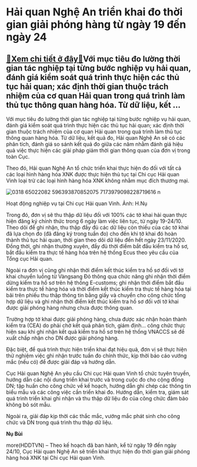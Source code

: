 Hải quan Nghệ An triển khai đo thời gian giải phóng hàng từ ngày 19 đến ngày 24
===============================================================================

[:gift:Xem chi tiết ở đây:gift:](https://hddtvn.com/hai-quan-nghe-an-trien-khai-do-thoi-gian-giai-phong-hang-tu-ngay-19-den-ngay-24/)Với mục tiêu đo lường thời gian tác nghiệp tại từng bước nghiệp vụ hải quan, đánh giá kiểm soát quá trình thực hiện các thủ tục hải quan; xác định thời gian thuộc trách nhiệm của cơ quan Hải quan trong quá trình làm thủ tục thông quan hàng hóa. Từ dữ liệu, kết …
----------------------------------------------------------------------------------------------------------------------------------------------------------------------------------------------------------------------------------------------------------------------


Với mục tiêu đo lường thời gian tác nghiệp tại từng bước nghiệp vụ hải quan, đánh giá kiểm soát quá trình thực hiện các thủ tục hải quan; xác định thời gian thuộc trách nhiệm của cơ quan Hải quan trong quá trình làm thủ tục thông quan hàng hóa. Từ dữ liệu, kết quả đo, Hải quan Nghệ An sẽ có các phân tích, đánh giá so sánh kết quả đo giữa các năm nhằm đánh giá hiệu quả việc thực hiện các giải pháp giảm thời gian thông quan của đơn vị trong toàn Cục.


Theo đó, Hải quan Nghệ An tổ chức triển khai thực hiện đo đối với tất cả các loại hình hàng hóa XNK được thực hiện thủ tục tại Chi cục Hải quan Vinh loại trừ các loại hình hàng hóa XNK không nhằm mục đích thương mại.





![0318 65022082 596393870852075 7173979098228719616 n](https://haiquanonline.com.vn/stores/news_dataimages/nubt/072019/05/10/in_article/0318_65022082_596393870852075_7173979098228719616_n.jpg?rt=20201005092804 "Hoạt động nghiệp vụ tại Chi cục Hải quan Vinh. Ảnh: H.Nụ")


Hoạt động nghiệp vụ tại Chi cục Hải quan Vinh. Ảnh: H.Nụ



Trong đó, đơn vị sẽ thu thập dữ liệu đối với 100% các tờ khai hải quan thực hiện đăng ký chính thức trong 6 ngày làm việc liên tục, từ ngày 19-24/10. Theo dõi để ghi nhận, thu thập đầy đủ các dữ liệu còn thiếu của các tờ khai đã lựa chọn đo (đã đăng ký trong tuần đo) cho đến khi tờ khai đó hoàn thành thủ tục hải quan, thời gian theo dõi dữ liệu đến hết ngày 23/11/2020. Đồng thời, ghi nhận thường xuyên, đầy đủ thời điểm bắt đầu kiểm tra hồ sơ, bắt đầu kiểm tra thực tế hàng hóa trên hệ thống Ecus theo yêu cầu của Tổng cục Hải quan.


Ngoài ra đơn vị cũng ghi nhận thời điểm kết thúc kiểm tra hồ sơ đối với tờ khai chuyển luồng từ Vàngsang Đỏ thông qua chức năng ghi nhận thời điểm dừng kiểm tra hồ sơ trên hệ thống E-customs; ghi nhận thời điểm bắt đầu kiểm tra thực tề hàng hóa và thời điểm kết thúc kiểm tra thực tế hàng hóa tại bãi trên phiếu thu thập thông tin bằng giấy và chuyển cho công chức tổng hợp dữ liệu và ghi nhận thời điểm kết thúc kiểm tra hồ sơ đối với tờ khai được giải phóng hàng nhưng chưa được thông quan.


Trường hợp tờ khai được giải phóng hàng, chưa được xác nhận hoàn thành kiểm tra (CEA) do phải chờ kết quả phân tích, giám định… công chức thực hiện sau khi ghi nhận kết quả kiểm tra hồ sơ trên hệ thống VNACCS sẽ đề xuất chấp nhận cho DN được giải phóng hàng.


Đặc biệt, để quá trình thực hiện triển khai đạt hiệu quả, đơn vị sẽ thực hiện thử nghiệm việc ghi nhận trước tuần đo chính thức, kịp thời báo cáo vướng mắc (nếu có) để được giải đáp và hướng dẫn.


Cục Hải quan Nghệ An yêu cầu Chi cục Hải quan Vinh tổ chức tuyên truyền, hướng dẫn các nội dung triển khai trước và trong cuộc đo cho cộng đồng DN; tập huấn cho công chức về kế hoạch, hướng dẫn ghi chép các thông tin biểu mẫu và các công việc cần triển khai đo. Hướng dẫn, kiểm tra, giám sát quá trình triển khai ghi nhận và thu thập dữ liệu đo của công chức đảm bảo không bỏ sót mẫu.


Ngoài ra, giải đáp kịp thời các thắc mắc, vướng mắc phát sinh cho công chức và DN trong quá trình thu thập dữ liệu.




**Nụ Bùi**



more(HDDTVN) – Theo kế hoạch đã ban hành, kể từ ngày 19 đến ngày 24/10, Cục Hải quan Nghệ An sẽ triển khai thực hiện đo thời gian giải phóng hàng hoá XNK tại Chi cục Hải quan Vinh.

